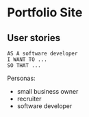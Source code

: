# Portfolio Site

## User stories

```
AS A software developer
I WANT TO ...
SO THAT ...
```

Personas:
  - small business owner
  - recruiter
  - software developer